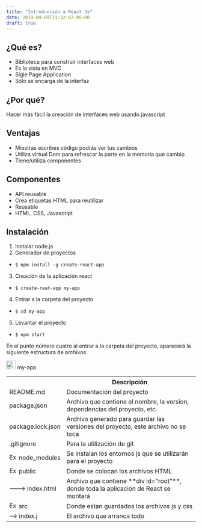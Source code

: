 ```yaml
---
title: "Introducción a React Js"
date: 2019-04-09T21:32:07-05:00
draft: true
---
```



## ¿Qué es?
- Biblioteca para construir interfaces web
- Es la vista en MVC
- Sigle Page Application
- Sólo se encarga de la interfaz


## ¿Por qué?
Hacer más fácil la creación de interfaces web usando javascript

## Ventajas
- Miestras escribes código podrás ver tus cambios
- Utiliza virtual Dom para refrescar la parte en la memoria que cambio
- Tiene/utiliza componentes

## Componentes
- API reusable
- Crea etiquetas HTML para reutilizar
- Reusable
- HTML, CSS, Javascript

## Instalación
1. Instalar node.js
2. Generador de proyectos

* ```$ npm install -g create-react-app```



3. Creación de la aplicación react

* ```$ create-reat-app my-app```

4. Entrar a la carpeta del proyecto

* `$ cd my-app`

5. Levantar el proyecto

* `$ npm start`


En el punto número cuatro al entrar a la carpeta del proyecto, aparecerá la siguiente estructura de archivos:

<img src="http://aux.iconspalace.com/uploads/folder-icon-256-1787672482.png" alt="Example" width="25" height="23"/>  my-app

<table>
  <tr>
    <th></th>
    <th>Descripción </th>
  </tr>
  <tr>
    <td>README.md</th>
    <td> Documentación del proyecto</th>
  </tr>
  <tr>
    <td>package.json</th>
    <td>Archivo que contiene el nombre, la version, dependencias del proyecto, etc.</th>
  </tr>
    <tr>
    <td>package.lock.json</th>
    <td>Archivo generado para guardar las versiones del proyecto, este archivo no se toca</th>
  </tr>
    <tr>
    <td>.gitignore</th>
    <td>Para la utilización de git</th>
  </tr>
    <tr>
    <td><img src="http://aux.iconspalace.com/uploads/folder-icon-256-1787672482.png" alt="Example" width="21" height="17"/> node_modules</th>
    <td>Se instalan los entornos js que se utilizarán para el proyecto</th>
  </tr>
    <tr>
    <td><img src="http://aux.iconspalace.com/uploads/folder-icon-256-1787672482.png" alt="Example" width="21" height="17"/> public</th>
    <td>Donde se colocan los archivos HTML</th>
  </tr>
  <tr>
    <td>---> index.html</th>
    <td>Archivo que contiene **div id="root"**, donde toda la aplicación de React se montará</th>
  </tr>
  <tr>
    <td><img src="http://aux.iconspalace.com/uploads/folder-icon-256-1787672482.png" alt="Example" width="21" height="17"/> src</th>
    <td>Donde estan guardados los archivos js y css</th>
  </tr>
    <tr>
    <td> --> index.j</th>
    <td>El archivo que arranca todo</th>
  </tr>
</table>
